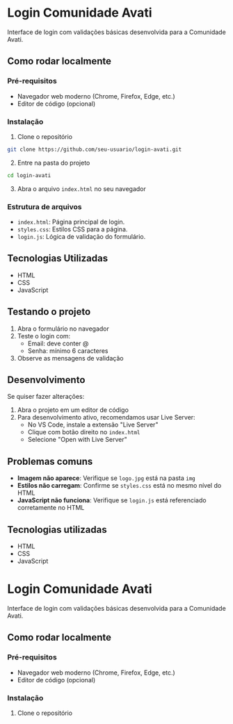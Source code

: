 # Login Comunidade Avati

Interface de login com validações básicas desenvolvida para a Comunidade Avati.

## Como rodar localmente

### Pré-requisitos
- Navegador web moderno (Chrome, Firefox, Edge, etc.)
- Editor de código (opcional)

### Instalação

1. Clone o repositório
```bash
git clone https://github.com/seu-usuario/login-avati.git
```
2. Entre na pasta do projeto
```bash
cd login-avati
```
3. Abra o arquivo `index.html` no seu navegador

### Estrutura de arquivos

- `index.html`: Página principal de login.
- `styles.css`: Estilos CSS para a página.
- `login.js`: Lógica de validação do formulário.

## Tecnologias Utilizadas

- HTML
- CSS
- JavaScript
## Testando o projeto

1. Abra o formulário no navegador
2. Teste o login com:
   - Email: deve conter @
   - Senha: mínimo 6 caracteres
3. Observe as mensagens de validação

## Desenvolvimento

Se quiser fazer alterações:

1. Abra o projeto em um editor de código
2. Para desenvolvimento ativo, recomendamos usar Live Server:
   - No VS Code, instale a extensão "Live Server"
   - Clique com botão direito no `index.html`
   - Selecione "Open with Live Server"

## Problemas comuns

- **Imagem não aparece**: Verifique se `logo.jpg` está na pasta `img`
- **Estilos não carregam**: Confirme se `styles.css` está no mesmo nível do HTML
- **JavaScript não funciona**: Verifique se `login.js` está referenciado corretamente no HTML
## Tecnologias utilizadas

- HTML
- CSS
- JavaScript

# Login Comunidade Avati

Interface de login com validações básicas desenvolvida para a Comunidade Avati.

## Como rodar localmente

### Pré-requisitos
- Navegador web moderno (Chrome, Firefox, Edge, etc.)
- Editor de código (opcional)

### Instalação

1. Clone o repositório
